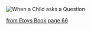 
![When a Child asks a Question]()

[from Etoys Book page 66](http://www.mttcs.org/Projekte/Squeak/material/i3learning.pdf)